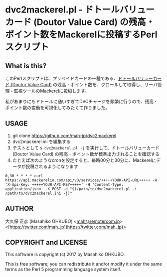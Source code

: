 # dvc2mackerel.pl - ドトールバリューカード (Doutor Value Card) の残高・ポイント数をMackerelに投稿するPerlスクリプト

## What is this?

このPerlスクリプトは、プリペイドカードの一種である、[ドトールバリューカード (Doutor Value Card)](http://doutor.jp/) の残高・ポイント数を、クロールして取得し、サーバ管理・監視ツールの[Mackerel](https://mackerel.io/ja/)に投稿します。

私があまりにもドトールに通いすぎてDVCチャージを頻繁に行うので、残高・ポイント数の変動を可視化してみたくて作りました。

## USAGE

1. git clone https://github.com/mah-jp/dvc2mackerel
2. dvc2mackerel.ini を編集する
3. テストとして ``$ dvc2mackerel.pl -j`` を実行して、ドトールバリューカード (Doutor Value Card) の残高・ポイント数が標準出力されることを確認する
4. たとえば次のようなcronを設定すると、毎時00分と30分に、Mackerelにデータが投稿されるようになります

```
0,30 * * * * curl https://api.mackerelio.com/api/v0/services/+++++YOUR-API-URL+++++ -H 'X-Api-Key: +++++YOUR-API-KEY+++++' -H 'Content-Type: application/json' -X POST -d "$(/path/to/dvc2mackerel.pl -i /path/to/dvc2mackerel.ini -j)"
```

## AUTHOR

大久保 正彦 (Masahiko OHKUBO) <[mah@remoteroom.jp](mailto:mah@remoteroom.jp)> <[https://twitter.com/mah_jp](https://twitter.com/mah_jp)>

## COPYRIGHT and LICENSE

This software is copyright (c) 2017 by Masahiko OHKUBO.

This is free software; you can redistribute it and/or modify it under the same terms as the Perl 5 programming language system itself.
